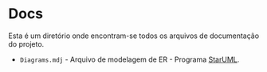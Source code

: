 # Docs

Esta é um diretório onde encontram-se todos os arquivos de documentação do projeto.

- `Diagrams.mdj` - Arquivo de modelagem de ER - Programa [StarUML](http://staruml.io/).
